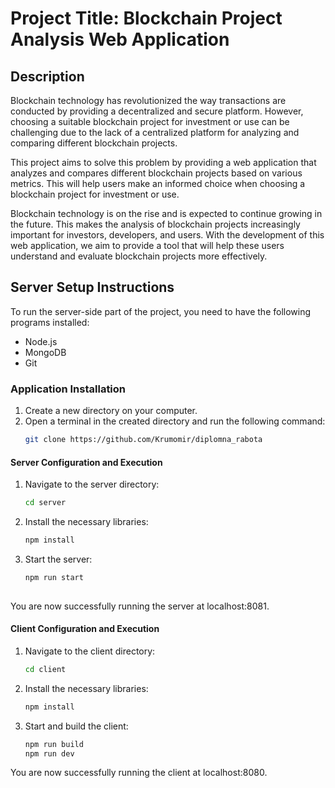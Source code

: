 # Project Title: Blockchain Project Analysis Web Application

## Description
Blockchain technology has revolutionized the way transactions are conducted by providing a decentralized and secure platform. However, choosing a suitable blockchain project for investment or use can be challenging due to the lack of a centralized platform for analyzing and comparing different blockchain projects.

This project aims to solve this problem by providing a web application that analyzes and compares different blockchain projects based on various metrics. This will help users make an informed choice when choosing a blockchain project for investment or use.

Blockchain technology is on the rise and is expected to continue growing in the future. This makes the analysis of blockchain projects increasingly important for investors, developers, and users. With the development of this web application, we aim to provide a tool that will help these users understand and evaluate blockchain projects more effectively.

## Server Setup Instructions

To run the server-side part of the project, you need to have the following programs installed:
- Node.js
- MongoDB
- Git

### Application Installation
1. Create a new directory on your computer.
2. Open a terminal in the created directory and run the following command:
   ```sh
   git clone https://github.com/Krumomir/diplomna_rabota

#### Server Configuration and Execution
1. Navigate to the server directory:
   ```sh
   cd server
2. Install the necessary libraries:
   ```sh
   npm install
3. Start the server:
   ```sh
   npm run start
 
 You are now successfully running the server at localhost:8081.

#### Client Configuration and Execution
1. Navigate to the client directory:
   ```sh
   cd client
2. Install the necessary libraries:
   ```sh
   npm install
3. Start and build the client:
   ```sh
   npm run build
   npm run dev

 You are now successfully running the client at localhost:8080.


